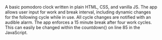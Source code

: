 A basic pomodoro clock written in plain HTML, CSS, and vanilla JS. The app allows user input for work and break interval, including dynamic changes for the following cycle while in use. All cycle changes are notified with an audible alarm. The app enforces a 15 minute break after four work cycles. This can easily be changed within the countdown() on line 85 in the JavaScript.
